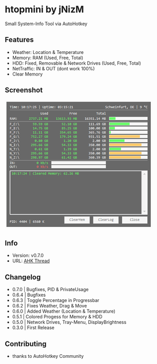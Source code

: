 # htopmini by jNizM
Small System-Info Tool via AutoHotkey

  
## Features
* Weather: Location & Temperature
* Memory: RAM (Used, Free, Total)
* HDD: Fixed, Removable & Network Drives (Used, Free, Total)
* NetTraffic: IN & OUT (dont work 100%)
* Clear Memory


## Screenshot
![Screenshot](Screenshot.PNG)


## Info
* Version: v0.7.0
* URL: [AHK Thread](http://ahkscript.org/boards/viewtopic.php?f=6&t=254)


## Changelog
* 0.7.0 | Bugfixes, PID & PrivateUsage
* 0.6.4 | Bugfixes
* 0.6.3 | Toggle Percentage in Progressbar
* 0.6.2 | Fixes Weather, Drag & Move
* 0.6.0 | Added Weather (Location & Temperature)
* 0.5.1 | Colored Progess for Memory & HDD
* 0.5.0 | Network Drives, Tray-Menu, DisplayBrightness
* 0.3.0 | First Release


## Contributing
* thanks to AutoHotkey Community
